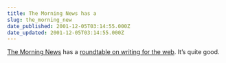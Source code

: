 ```yaml
---
title: The Morning News has a
slug: the_morning_new
date_published: 2001-12-05T03:14:55.000Z
date_updated: 2001-12-05T03:14:55.000Z
---
```


[The Morning News](http://www.themorningnews.org/) has a [roundtable on writing for the web](http://www.themorningnews.org/roundtable_writing.html). It’s quite good.
